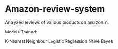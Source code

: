 # Amazon-review-system
Analyzed reviews of various products on amazon.in.

Models Trained:

K-Nearest Neighbour
Logistic Regression
Naive Bayes
